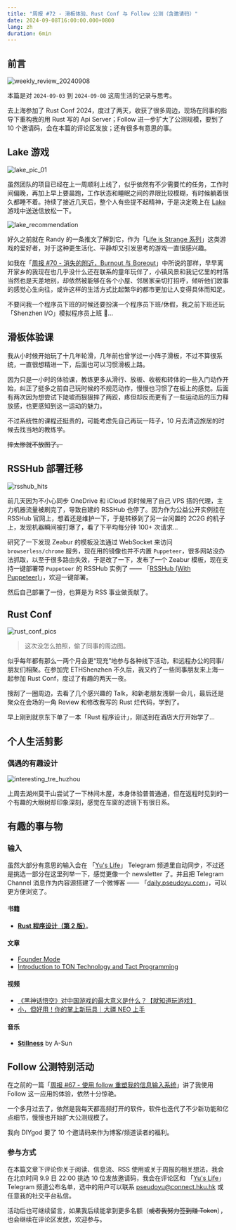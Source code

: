 ```yaml
---
title: "周报 #72 - 滑板体验、Rust Conf 与 Follow 公测（含邀请码）"
date: 2024-09-08T16:00:00.000+0800
lang: zh
duration: 6min
---
```




## 前言

![weekly_review_20240908](https://image.pseudoyu.com/images/weekly_review_20240908.png)

本篇是对 `2024-09-03` 到 `2024-09-08` 这周生活的记录与思考。

去上海参加了 Rust Conf 2024，度过了两天，收获了很多周边，现场在同事的指导下重构我的用 Rust 写的 Api Server；Follow 进一步扩大了公测规模，要到了 10 个邀请码，会在本篇的评论区发放；还有很多有意思的事。

## Lake 游戏

![lake_pic_01](https://image.pseudoyu.com/images/lake_pic_01.jpg)

虽然团队的项目已经在上一周顺利上线了，似乎依然有不少需要忙的任务，工作时间偏晚，再加上早上要晨跑，工作状态和睡眠之间的界限比较模糊，有时候躺着很久都睡不着。持续了接近几天后，整个人有些提不起精神，于是决定晚上在 [Lake](https://store.steampowered.com/app/1118240/Lake/) 游戏中送送信放松一下。

![lake_recommendation](https://image.pseudoyu.com/images/lake_recommendation.jpg)

好久之前就在 Randy 的一条推文了解到它，作为「[Life is Strange 系列](https://store.steampowered.com/curator/36149206)」这类游戏的爱好者，对于这种更生活化、平静却又引发思考的游戏一直很感兴趣。

如我在「[周报 #70 - 消失的附近，Burnout 与 Boreout](https://www.pseudoyu.com/zh/2024/09/01/weekly_review_20240901/)」中所说的那样，早早离开家乡的我现在也几乎没什么还在联系的童年玩伴了，小镇风景和我记忆里的村落当然也是天差地别，却依然被能够在各个小屋、邻居家亲切打招呼，倾听他们故事的感觉心生向往，或许这样的生活方式比起繁华的都市更加让人变得具体而知足。

不要问我一个程序员下班的时候还要扮演一个程序员下班/休假，我之前下班还玩「Shenzhen I/O」模拟程序员上班 🤡...

## 滑板体验课

我从小时候开始玩了十几年轮滑，几年前也曾学过一小阵子滑板，不过不算很系统，一直很想精进一下，后面也可以习惯滑板上路。

因为只是一小时的体验课，教练更多从滑行、放板、收板和转体的一些入门动作开始，纠正了挺多之前自己玩时候的不规范动作，慢慢也习惯了在板上的感觉。后面有两次因为想尝试下陡坡而狠狠摔了两跤，疼但却反而更有了一些运动后的压力释放感，也更感知到这一运动的魅力。

不过系统性的课程还挺贵的，可能考虑先自己再玩一阵子，10 月去清迈旅居的时候去找当地的教练学。

~~摔太惨就不放图了。~~

## RSSHub 部署迁移

![rsshub_hits](https://image.pseudoyu.com/images/rsshub_hits.png)

前几天因为不小心同步 OneDrive 和 iCloud 的时候用了自己 VPS 搭的代理，主力机器流量被刷完了，导致自建的 RSSHub 也停了。因为作为公益公开实例挂在 RSSHub 官网上，想着还是维护一下，于是转移到了另一台闲置的 2C2G 的机子上，发现机器瞬间被打爆了，看了下平均每分钟 100+ 次请求...

研究了一下发现 Zeabur 的模板没法通过 WebSocket 来访问 `browserless/chrome` 服务，现在用的镜像也并不内置 `Puppeteer`，很多网站没办法抓取，以至于很多路由失效，于是改了一下，发布了一个 Zeabur 模板，现在支持一键部署带 `Puppeteer` 的 RSSHub 实例了 —— 「[RSSHub (With Puppeteer)](https://zeabur.com/templates/X46PTP?referralCode=pseudoyu)」，欢迎一键部署。

然后自己部署了一份，也算是为 RSS 事业做贡献了。

## Rust Conf

![rust_conf_pics](https://image.pseudoyu.com/images/rust_conf_pics.jpg)

> 这次没怎么拍照，偷了同事的周边图。

似乎每年都有那么一两个月会更“现充”地参与各种线下活动，和远程办公的同事/朋友们相聚。在参加完 ETHShenzhen 不久后，我又约了一些同事朋友来上海一起参加 Rust Conf，度过了有趣的两天一夜。

搜刮了一圈周边，去看了几个感兴趣的 Talk，和新老朋友浅聊一会儿，最后还是聚众在会场的一角 Review 和修改我写的 Rust 烂代码，学到了。

早上刚到就京东下单了一本「Rust 程序设计」，刚送到在酒店大厅开始学了...

## 个人生活剪影

### 偶遇的有趣设计

![interesting_tre_huzhou](https://image.pseudoyu.com/images/interesting_tre_huzhou.jpg)

上周去湖州莫干山尝试了一下林间木屋，本身体验普普通通，但在返程时见到的一个有趣的大眼树却印象深刻，感觉在车窗的滤镜下有很日系。

## 有趣的事与物

### 输入

虽然大部分有意思的输入会在 「[Yu's Life](https://t.me/pseudoyulife)」 Telegram 频道里自动同步，不过还是挑选一部分在这里列举一下，感觉更像一个 newsletter 了。并且把 Telegram Channel 消息作为内容源搭建了一个微博客 —— 「[daily.pseudoyu.com](https://daily.pseudoyu.com/)」，可以更方便浏览了。

#### 书籍

- [**Rust 程序设计（第 2 版）**](https://book.douban.com/subject/36547630/)。

#### 文章

- [Founder Mode](https://paulgraham.com/foundermode.html)
- [Introduction to TON Technology and Tact Programming](https://blog.laisky.com/p/ton-tact/)

#### 视频

- [《黑神话悟空》对中国游戏的最大意义是什么？【就知道玩游戏】](https://www.bilibili.com/video/BV1fnHReYEok)
- [小，但好用！你的掌上新玩具｜大疆 NEO 上手](https://www.bilibili.com/video/BV1DpH2eFEcB)

#### 音乐

- [**Stillness**](https://open.spotify.com/track/0kyErLRQKL8DXVP3rSqA4e) by A-Sun

## Follow 公测特别活动

在之前的一篇「[周报 #67 - 使用 follow 重塑我的信息输入系统](https://www.pseudoyu.com/zh/2024/08/05/weekly_review_20240805/)」讲了我使用 Follow 这一应用的体验，依然十分惊艳。

一个多月过去了，依然是我每天都高频打开的软件，软件也迭代了不少新功能和亿点细节，慢慢也开始扩大公测规模了。

我向 DIYgod 要了 10 个邀请码来作为博客/频道读者的福利。

### 参与方式

在本篇文章下评论你关于阅读、信息流、RSS 使用或关于周报的相关想法，我会在北京时间 9.9 日 22:00 挑选 10 位发放邀请码，我会在评论区和 「[Yu's Life](https://t.me/pseudoyulife)」 Telegram 频道公布名单，选中的用户可以联系 [pseudoyu@connect.hku.hk](mailto:pseudoyu@connect.hku.hk) 或任意我的社交平台私信。

活动后也可继续留言，如果我后续能拿到更多名额（~~或者我努力签到赚 Token~~），也会继续在评论区发放，欢迎参与。
